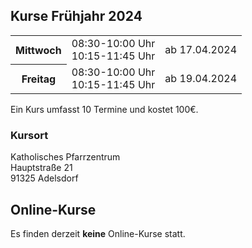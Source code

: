 ## Kurse Frühjahr 2024

<table>
<tr><th>Mittwoch</th><td>08:30-10:00 Uhr<br />10:15-11:45 Uhr</td><td>ab 17.04.2024</td></tr>
<tr><th>Freitag</th><td>08:30-10:00 Uhr<br />10:15-11:45 Uhr</td><td>ab 19.04.2024</td></tr>
</table>

Ein Kurs umfasst 10 Termine und kostet 100€.

### Kursort

Katholisches Pfarrzentrum  
Hauptstraße 21  
91325 Adelsdorf

## Online-Kurse

Es finden derzeit **keine** Online-Kurse statt.
